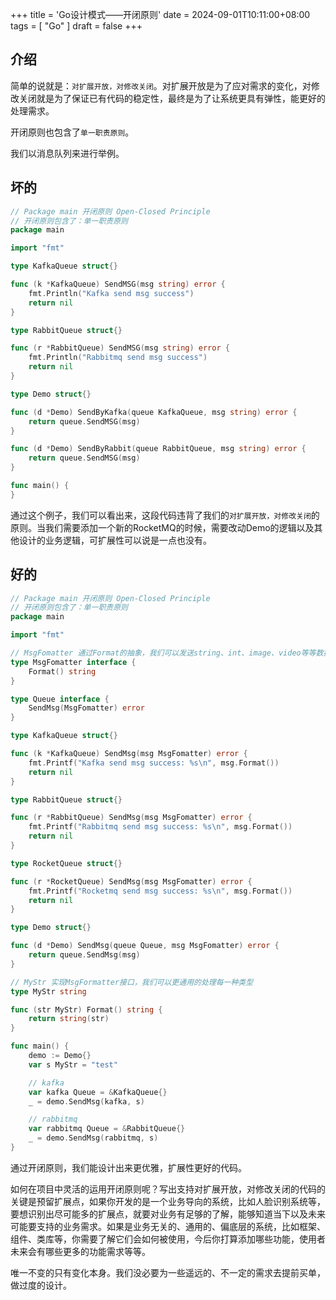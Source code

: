 +++
title = 'Go设计模式——开闭原则'
date = 2024-09-01T10:11:00+08:00
tags = [ "Go" ]
draft = false
+++

## 介绍

简单的说就是：`对扩展开放，对修改关闭`。对扩展开放是为了应对需求的变化，对修改关闭就是为了保证已有代码的稳定性，最终是为了让系统更具有弹性，能更好的处理需求。

开闭原则也包含了`单一职责原则`。

我们以消息队列来进行举例。

## 坏的

```go
// Package main 开闭原则 Open-Closed Principle
// 开闭原则包含了：单一职责原则
package main

import "fmt"

type KafkaQueue struct{}

func (k *KafkaQueue) SendMSG(msg string) error {
	fmt.Println("Kafka send msg success")
	return nil
}

type RabbitQueue struct{}

func (r *RabbitQueue) SendMSG(msg string) error {
	fmt.Println("Rabbitmq send msg success")
	return nil
}

type Demo struct{}

func (d *Demo) SendByKafka(queue KafkaQueue, msg string) error {
	return queue.SendMSG(msg)
}

func (d *Demo) SendByRabbit(queue RabbitQueue, msg string) error {
	return queue.SendMSG(msg)
}

func main() {
}
```

通过这个例子，我们可以看出来，这段代码违背了我们的`对扩展开放，对修改关闭`的原则。当我们需要添加一个新的RocketMQ的时候，需要改动Demo的逻辑以及其他设计的业务逻辑，可扩展性可以说是一点也没有。

## 好的

```go
// Package main 开闭原则 Open-Closed Principle
// 开闭原则包含了：单一职责原则
package main

import "fmt"

// MsgFomatter 通过Format的抽象，我们可以发送string、int、image、video等等数据类型
type MsgFomatter interface {
	Format() string
}

type Queue interface {
	SendMsg(MsgFomatter) error
}

type KafkaQueue struct{}

func (k *KafkaQueue) SendMsg(msg MsgFomatter) error {
	fmt.Printf("Kafka send msg success: %s\n", msg.Format())
	return nil
}

type RabbitQueue struct{}

func (r *RabbitQueue) SendMsg(msg MsgFomatter) error {
	fmt.Printf("Rabbitmq send msg success: %s\n", msg.Format())
	return nil
}

type RocketQueue struct{}

func (r *RocketQueue) SendMsg(msg MsgFomatter) error {
	fmt.Printf("Rocketmq send msg success: %s\n", msg.Format())
	return nil
}

type Demo struct{}

func (d *Demo) SendMsg(queue Queue, msg MsgFomatter) error {
	return queue.SendMsg(msg)
}

// MyStr 实现MsgFormatter接口，我们可以更通用的处理每一种类型
type MyStr string

func (str MyStr) Format() string {
	return string(str)
}

func main() {
	demo := Demo{}
	var s MyStr = "test"

	// kafka
	var kafka Queue = &KafkaQueue{}
	_ = demo.SendMsg(kafka, s)

	// rabbitmq
	var rabbitmq Queue = &RabbitQueue{}
	_ = demo.SendMsg(rabbitmq, s)
}
```

通过开闭原则，我们能设计出来更优雅，扩展性更好的代码。

如何在项目中灵活的运用开闭原则呢？写出支持对扩展开放，对修改关闭的代码的关键是预留扩展点，如果你开发的是一个业务导向的系统，比如人脸识别系统等，要想识别出尽可能多的扩展点，就要对业务有足够的了解，能够知道当下以及未来可能要支持的业务需求。如果是业务无关的、通用的、偏底层的系统，比如框架、组件、类库等，你需要了解它们会如何被使用，今后你打算添加哪些功能，使用者未来会有哪些更多的功能需求等等。

唯一不变的只有变化本身。我们没必要为一些遥远的、不一定的需求去提前买单，做过度的设计。
